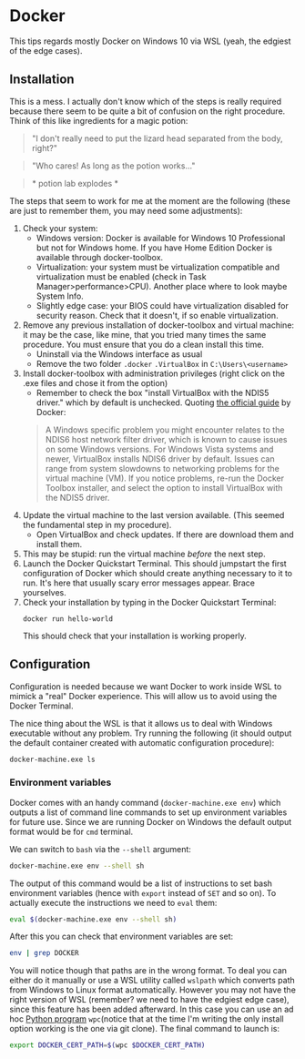 # Docker
This tips regards mostly Docker on Windows 10 via WSL (yeah, the edgiest of the edge cases).

## Installation
This is a mess. I actually don't know which of the steps is really required because there seem to be quite a bit of confusion on the right procedure. Think of this like ingredients for a magic potion: 

>"I don't really need to put the lizard head separated from the body, right?" 

>"Who cares! As long as the potion works..." 

>\* potion lab explodes \*

The steps that seem to work for me at the moment are the following (these are just to remember them, you may need some adjustments):

1. Check your system:
    - Windows version: Docker is available for Windows 10 Professional but not for Windows home. If you have Home Edition Docker is available through docker-toolbox. 
    - Virtualization: your system must be virtualization compatible and virtualization must be enabled (check in Task    Manager>performance>CPU). Another place where to look maybe System Info.
    - Slightly edge case: your BIOS could have virtualization disabled for security reason. Check that it doesn't, if so enable virtualization. 
1. Remove any previous installation of docker-toolbox and virtual machine: it may be the case, like mine, that you tried many times the same procedure. You must ensure that you do a clean install this time.
    - Uninstall via the Windows interface as usual
    - Remove the two folder `.docker` `.VirtualBox` in `C:\Users\<username>`
1. Install docker-toolbox with administration privileges (right click on the .exe files and chose it from the option)
    - Remember to check the box "install VirtualBox with the NDIS5 driver." which by default is unchecked. Quoting [the official guide](https://docs.docker.com/toolbox/toolbox_install_windows/) by Docker: 
    > A Windows specific problem you might encounter relates to the NDIS6 host network filter driver, which is known to cause issues on some Windows versions. For Windows Vista systems and newer, VirtualBox installs NDIS6 driver by default. Issues can range from system slowdowns to networking problems for the virtual machine (VM). If you notice problems, re-run the Docker Toolbox installer, and select the option to install VirtualBox with the NDIS5 driver.
1. Update the virtual machine to the last version available. (This seemed the fundamental step in my procedure).
    - Open VirtualBox and check updates. If there are download them and install them.        
1. This may be stupid: run the virtual machine *before* the next step. 
1. Launch the Docker Quickstart Terminal. This should jumpstart the first configuration of Docker which should create anything necessary to it to run. It's here that usually scary error messages appear. Brace yourselves.
1. Check your installation by typing in the Docker Quickstart Terminal: 
    ```
    docker run hello-world
    ```
    This should check that your installation is working properly.
 
## Configuration
Configuration is needed because we want Docker to work inside WSL to mimick a "real" Docker experience. This will allow us to avoid using the Docker Terminal.

The nice thing about the WSL is that it allows us to deal with Windows executable without any problem. Try running the following (it should output the default container created with automatic configuration procedure):
```bash
docker-machine.exe ls
```

### Environment variables
Docker comes with an handy command (`docker-machine.exe env`) which outputs a list of command line commands to set up environment variables for future use. Since we are running Docker on Windows the default output format would be for `cmd` terminal. 

We can switch to `bash` via the `--shell` argument:
```bash
docker-machine.exe env --shell sh
```
The output of this command would be a list of instructions to set bash environment variables (hence with `export` instead of `SET` and so on). To actually execute the instructions we need to `eval` them:
```bash
eval $(docker-machine.exe env --shell sh)
```
After this you can check that environment variables are set:
```bash
env | grep DOCKER
```
You will notice though that paths are in the wrong format. To deal you can either do it manually or use a WSL utility called `wslpath` which converts path from Windows to Linux format automatically. However you may not have the right version of WSL (remember? we need to have the edgiest edge case), since this feature has been added afterward. In this case you can use an ad hoc [Python program](https://github.com/lamyj/wsl-path-converter) `wpc`(notice that at the time I'm writing the only install option working is the one via git clone). The final command to launch is:
```bash
export DOCKER_CERT_PATH=$(wpc $DOCKER_CERT_PATH)
```
